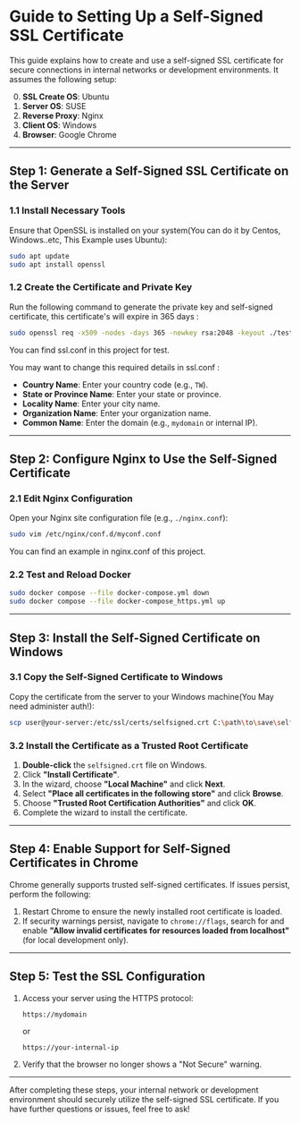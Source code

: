 
# **Guide to Setting Up a Self-Signed SSL Certificate**

This guide explains how to create and use a self-signed SSL certificate for secure connections in internal networks or development environments. It assumes the following setup:

0. **SSL Create OS**: Ubuntu
1. **Server OS**: SUSE  
2. **Reverse Proxy**: Nginx  
3. **Client OS**: Windows  
4. **Browser**: Google Chrome  

---

## **Step 1: Generate a Self-Signed SSL Certificate on the Server**

### 1.1 Install Necessary Tools

Ensure that OpenSSL is installed on your system(You can do it by Centos, Windows..etc, This Example uses Ubuntu):

```bash
sudo apt update
sudo apt install openssl
```

### 1.2 Create the Certificate and Private Key

Run the following command to generate the  private key and self-signed certificate, this certificate's will expire in 365 days :

```bash
sudo openssl req -x509 -nodes -days 365 -newkey rsa:2048 -keyout ./test.key -out ./test.crt -config ssl.conf
```

You can find ssl.conf in this project for test.

You may want to change this required details in ssl.conf :

- **Country Name**: Enter your country code (e.g., `TW`).
- **State or Province Name**: Enter your state or province.
- **Locality Name**: Enter your city name.
- **Organization Name**: Enter your organization name.
- **Common Name**: Enter the domain (e.g., `mydomain` or internal IP).

---

## **Step 2: Configure Nginx to Use the Self-Signed Certificate**

### 2.1 Edit Nginx Configuration

Open your Nginx site configuration file (e.g., `./nginx.conf`):

```bash
sudo vim /etc/nginx/conf.d/myconf.conf
```

You can find an example in nginx.conf of this project.

### 2.2 Test and Reload Docker

```bash
sudo docker compose --file docker-compose.yml down
sudo docker compose --file docker-compose_https.yml up
```

---

## **Step 3: Install the Self-Signed Certificate on Windows**

### 3.1 Copy the Self-Signed Certificate to Windows

Copy the certificate from the server to your Windows machine(You May need administer auth!):

```bash
scp user@your-server:/etc/ssl/certs/selfsigned.crt C:\path\to\save\selfsigned.crt
```

### 3.2 Install the Certificate as a Trusted Root Certificate

1. **Double-click** the `selfsigned.crt` file on Windows.
2. Click **"Install Certificate"**.
3. In the wizard, choose **"Local Machine"** and click **Next**.
4. Select **"Place all certificates in the following store"** and click **Browse**.
5. Choose **"Trusted Root Certification Authorities"** and click **OK**.
6. Complete the wizard to install the certificate.

---

## **Step 4: Enable Support for Self-Signed Certificates in Chrome**

Chrome generally supports trusted self-signed certificates. If issues persist, perform the following:

1. Restart Chrome to ensure the newly installed root certificate is loaded.
2. If security warnings persist, navigate to `chrome://flags`, search for and enable **"Allow invalid certificates for resources loaded from localhost"** (for local development only).

---

## **Step 5: Test the SSL Configuration**

1. Access your server using the HTTPS protocol:

   ```
   https://mydomain
   ```

   or

   ```
   https://your-internal-ip
   ```

2. Verify that the browser no longer shows a "Not Secure" warning.

---

After completing these steps, your internal network or development environment should securely utilize the self-signed SSL certificate. If you have further questions or issues, feel free to ask!
